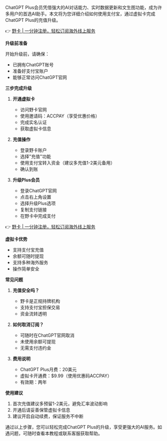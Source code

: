 ChatGPT Plus会员凭借强大的AI对话能力、实时数据更新和文生图功能，成为许多用户的首选AI助手。本文将为您详细介绍如何使用支付宝，通过虚拟卡完成ChatGPT Plus的充值升级。

👉 [野卡 | 一分钟注册，轻松订阅海外线上服务](https://bit.ly/bewildcard)

**升级前准备**

开始升级前，请确保：
- 已拥有ChatGPT账号
- 准备好支付宝账户
- 能够正常访问ChatGPT官网

**三步完成升级**

1. **开通虚拟卡**
   - 访问野卡官网
   - 使用邀请码：ACCPAY（享受优惠价格）
   - 完成实名认证
   - 获取虚拟卡信息

2. **充值操作**
   - 登录野卡账户
   - 选择"充值"功能
   - 使用支付宝转入资金（建议多充值1-2美元备用）
   - 确认到账

3. **升级Plus会员**
   - 登录ChatGPT官网
   - 点击右上角设置
   - 选择升级Plus选项
   - 复制支付链接
   - 在野卡中完成支付

👉 [野卡 | 一分钟注册，轻松订阅海外线上服务](https://bit.ly/bewildcard)

**虚拟卡优势**

- 支持支付宝充值
- 余额可随时提现
- 支持多种海外服务
- 操作简单安全

**常见问题**

1. **充值安全吗？**
   - 野卡是正规持牌机构
   - 支持支付宝担保交易
   - 资金流转透明

2. **如何取消订阅？**
   - 可随时在ChatGPT官网取消
   - 未使用余额可提现
   - 无需支付违约金

3. **费用说明**
   - ChatGPT Plus月费：20美元
   - 虚拟卡开通费：$9.99（使用优惠码ACCPAY）
   - 有效期：两年

**使用建议**

1. 首次充值建议多预留1-2美元，避免汇率波动影响
2. 开通后请妥善保管虚拟卡信息
3. 建议开启自动续费，保证服务不中断

通过以上步骤，您可以轻松完成ChatGPT Plus的升级，享受更强大的AI服务。如遇问题，可随时查看本教程或联系客服获取帮助。